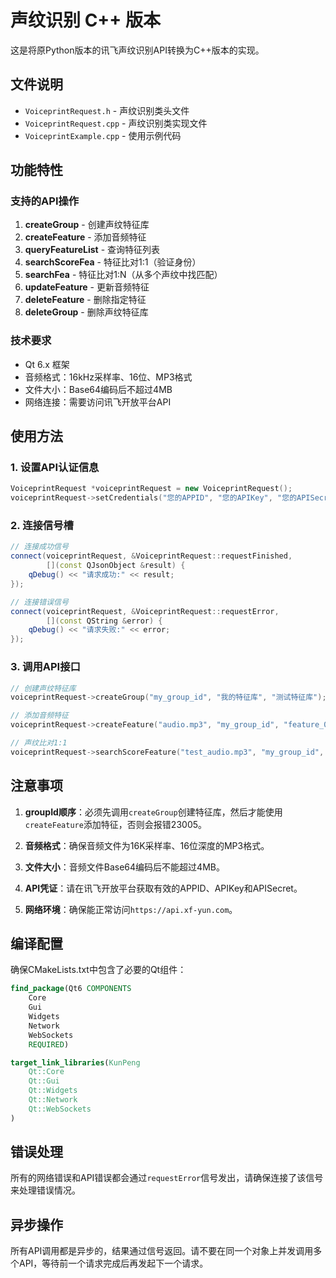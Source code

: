 # 声纹识别 C++ 版本

这是将原Python版本的讯飞声纹识别API转换为C++版本的实现。

## 文件说明

- `VoiceprintRequest.h` - 声纹识别类头文件
- `VoiceprintRequest.cpp` - 声纹识别类实现文件  
- `VoiceprintExample.cpp` - 使用示例代码

## 功能特性

### 支持的API操作

1. **createGroup** - 创建声纹特征库
2. **createFeature** - 添加音频特征
3. **queryFeatureList** - 查询特征列表
4. **searchScoreFea** - 特征比对1:1（验证身份）
5. **searchFea** - 特征比对1:N（从多个声纹中找匹配）
6. **updateFeature** - 更新音频特征
7. **deleteFeature** - 删除指定特征
8. **deleteGroup** - 删除声纹特征库

### 技术要求

- Qt 6.x 框架
- 音频格式：16kHz采样率、16位、MP3格式
- 文件大小：Base64编码后不超过4MB
- 网络连接：需要访问讯飞开放平台API

## 使用方法

### 1. 设置API认证信息

```cpp
VoiceprintRequest *voiceprintRequest = new VoiceprintRequest();
voiceprintRequest->setCredentials("您的APPID", "您的APIKey", "您的APISecret");
```

### 2. 连接信号槽

```cpp
// 连接成功信号
connect(voiceprintRequest, &VoiceprintRequest::requestFinished, 
        [](const QJsonObject &result) {
    qDebug() << "请求成功:" << result;
});

// 连接错误信号
connect(voiceprintRequest, &VoiceprintRequest::requestError,
        [](const QString &error) {
    qDebug() << "请求失败:" << error;
});
```

### 3. 调用API接口

```cpp
// 创建声纹特征库
voiceprintRequest->createGroup("my_group_id", "我的特征库", "测试特征库");

// 添加音频特征
voiceprintRequest->createFeature("audio.mp3", "my_group_id", "feature_001", "特征1");

// 声纹比对1:1
voiceprintRequest->searchScoreFeature("test_audio.mp3", "my_group_id", "feature_001");
```

## 注意事项

1. **groupId顺序**：必须先调用`createGroup`创建特征库，然后才能使用`createFeature`添加特征，否则会报错23005。

2. **音频格式**：确保音频文件为16K采样率、16位深度的MP3格式。

3. **文件大小**：音频文件Base64编码后不能超过4MB。

4. **API凭证**：请在讯飞开放平台获取有效的APPID、APIKey和APISecret。

5. **网络环境**：确保能正常访问`https://api.xf-yun.com`。

## 编译配置

确保CMakeLists.txt中包含了必要的Qt组件：

```cmake
find_package(Qt6 COMPONENTS
    Core
    Gui
    Widgets
    Network
    WebSockets
    REQUIRED)

target_link_libraries(KunPeng
    Qt::Core
    Qt::Gui
    Qt::Widgets
    Qt::Network
    Qt::WebSockets
)
```

## 错误处理

所有的网络错误和API错误都会通过`requestError`信号发出，请确保连接了该信号来处理错误情况。

## 异步操作

所有API调用都是异步的，结果通过信号返回。请不要在同一个对象上并发调用多个API，等待前一个请求完成后再发起下一个请求。
